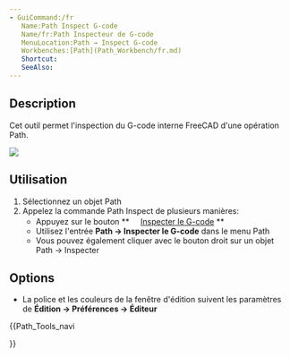 ```yaml
---
- GuiCommand:/fr
   Name:Path Inspect G-code
   Name/fr:Path Inspecteur de G-code
   MenuLocation:Path → Inspect G-code
   Workbenches:[Path](Path_Workbench/fr.md)
   Shortcut:
   SeeAlso:
---
```



</div>

## Description

Cet outil permet l\'inspection du G-code interne FreeCAD d\'une opération Path.

![](images/Path_inspector.jpg )

## Utilisation


<div class="mw-translate-fuzzy">

1.  Sélectionnez un objet Path
2.  Appelez la commande Path Inspect de plusieurs manières:
    -   Appuyez sur le bouton **<img src="images/Path_Inspect.svg" width=16px> [Inspecter le G-code](Path_Inspect.md)
**
    -   Utilisez l\'entrée **Path → Inspecter le G-code** dans le menu Path
    -   Vous pouvez également cliquer avec le bouton droit sur un objet Path → Inspecter


</div>

## Options

-   La police et les couleurs de la fenêtre d\'édition suivent les paramètres de **Édition → Préférences → Éditeur**


<div class="mw-translate-fuzzy">





</div>


{{Path_Tools_navi

}} 
